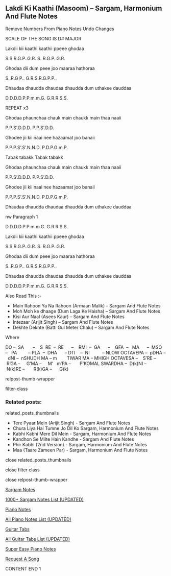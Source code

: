 
## Lakdi Ki Kaathi (Masoom) – Sargam, Harmonium And Flute Notes

Remove Numbers From Piano Notes
Undo Changes

SCALE OF THE SONG IS D# MAJOR

Lakdii kii kaathi kaathii ppeee ghodaa

S.S.R.G.P..G.R. S. R.G.P..G.R.

Ghodaa dii dum peee joo maaraa hathoraa

S..R.G P.. G.R.S.R.G.P.P..

Dhaudaa dhaudda dhaudaa dhaudda dum uthakee dauddaa

D.D.D.D.P.P.m.m.G. G.R.R.S.S.

REPEAT x3

Ghodaa phaunchaa chauk main chaukk main thaa naaii

P.P.S’.D.D.D. P.P.S’.D.D.

Ghodee jii kii naai nee hazaamat joo banaii

P.P.P.S’.S’.N.N.D. P.D.P.G.m.P.

Tabak tabakk Tabak tabakk

Ghodaa phaunchaa chauk main chaukk main thaa naaii

P.P.S’.D.D.D. P.P.S’.D.D.

Ghodee jii kii naai nee hazaamat joo banaii

P.P.P.S’.S’.N.N.D. P.D.P.G.m.P.

Dhaudaa dhaudda dhaudaa dhaudda dum uthakee dauddaa

nw Paragraph 1

D.D.D.D.P.P.m.m.G. G.R.R.S.S.

Lakdii kii kaathi kaathii ppeee ghodaa

S.S.R.G.P..G.R. S. R.G.P..G.R.

Ghodaa dii dum peee joo maaraa hathoraa

S..R.G P.. G.R.S.R.G.P.P..

Dhaudaa dhaudda dhaudaa dhaudda dum uthakee dauddaa

D.D.D.D.P.P.m.m.G. G.R.R.S.S.



Also Read This :-



* Main Rahoon Ya Na Rahoon (Armaan Malik) – Sargam And Flute Notes
* Moh Moh ke dhaage (Dum Laga Ke Haisha) – Sargam And Flute Notes
* Kisi Aur Naal (Asees Kaur) – Sargam And Flute Notes
* Intezaar (Arijit Singh) – Sargam And Flute Notes
* Dekhte Dekhte (Batti Gul Meter Chalu) – Sargam And Flute Notes

Where



DO –  SA       –    S  RE  –  RE      –    RMI  –  GA      –    GFA  –   MA      –  MSO  –   PA         – PLA  –  DHA      – DTI    –  NI          – NLOW OCTAVEPA –  pDHA –  dNI –  nSHUDH MA – m        TIWAR MA – MHIGH OCTAVESA –    S’RE –     R’GA –     G’MA –     M’   m’PA –       P’KOMAL SWARDHA –  D(k)NI –       N(k)RE –       R(k)GA –      G(k)



relpost-thumb-wrapper

filter-class

### Related posts:

related_posts_thumbnails

* Tere Pyaar Mein (Arijit Singh) - Sargam And Flute Notes
* Chura Liya Hai Tumne Jo Dil Ko Sargam, Harmonium And Flute Notes
* Kabhi Kabhi Mere Dil Mein - Sargam, Harmonium And Flute Notes
* Kandhon Se Milte Hain Kandhe - Sargam And Flute Notes
* Phir Kabhi (2nd Version) - Sargam, Harmonium And Flute Notes
* Maa (Taare Zameen Par) - Sargam, Harmonium And Flute Notes

close related_posts_thumbnails

close filter class

close relpost-thumb-wrapper

[Sargam Notes](https://www.notationsworld.com/sargam-notes.html)

[1000+ Sargam Notes List (UPDATED)](https://www.notationsworld.com/all-songs-list-sargam-notes.html)

[Piano Notes](https://www.notationsworld.com/piano-notes.html)

[All Piano Notes List (UPDATED)](https://www.notationsworld.com/all-songs-list-piano-notes.html)

[Guitar Tabs](https://www.notationsworld.com/guitar-tabs.html)

[All Guitar Tabs List (UPDATED)](https://www.notationsworld.com/all-songs-list-guitar-tabs.html)

[Super Easy Piano Notes](https://studywall.in/)

[Request A Song](https://www.notationsworld.com/request-a-song.html)

CONTENT END 1

